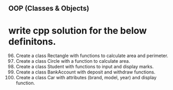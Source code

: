 ## OOP (Classes & Objects)

# write cpp solution for the below definitons.

96. Create a class Rectangle with functions to calculate area and perimeter.
97. Create a class Circle with a function to calculate area.
98. Create a class Student with functions to input and display marks.
99. Create a class BankAccount with deposit and withdraw functions.
100. Create a class Car with attributes (brand, model, year) and display function.